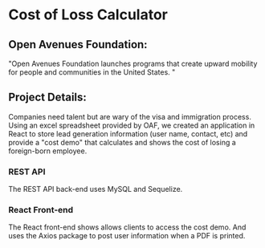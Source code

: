 # Cost of Loss Calculator

## Open Avenues Foundation:
"Open Avenues Foundation launches programs that create upward mobility for people and communities in the United States. "

## Project Details:
Companies need talent but are wary of the visa and immigration process. Using an excel spreadsheet provided by OAF, we created an application in React to store lead generation information (user name, contact, etc) and provide a "cost demo" that calculates and shows the cost of losing a foreign-born employee.

### REST API
The REST API back-end uses MySQL and Sequelize.

### React Front-end
The React front-end shows allows clients to access the cost demo. And uses the Axios package to post user information when a PDF is printed.